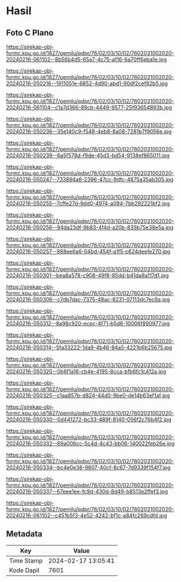 # Hasil

## Foto C Plano

https://sirekap-obj-formc.kpu.go.id/1827/pemilu/pdpr/76/02/03/10/02/7602031002020-20240216-061102--8b56b4d5-65a7-4c75-a116-6a70ff6eba1e.jpg

https://sirekap-obj-formc.kpu.go.id/1827/pemilu/pdpr/76/02/03/10/02/7602031002020-20240216-050216--1911051e-6852-4d90-abd1-90df2cef92b5.jpg

https://sirekap-obj-formc.kpu.go.id/1827/pemilu/pdpr/76/02/03/10/02/7602031002020-20240216-061104--c1a7d366-89cb-4449-9577-25f93654893b.jpg

https://sirekap-obj-formc.kpu.go.id/1827/pemilu/pdpr/76/02/03/10/02/7602031002020-20240216-050236--35e140c9-f548-4eb8-8a08-7281b7f9056e.jpg

https://sirekap-obj-formc.kpu.go.id/1827/pemilu/pdpr/76/02/03/10/02/7602031002020-20240216-050239--6a5f578d-f9de-45d3-bd54-9138ef865011.jpg

https://sirekap-obj-formc.kpu.go.id/1827/pemilu/pdpr/76/02/03/10/02/7602031002020-20240216-050247--733894a6-2396-47cc-9dfc-4875a35ab305.jpg

https://sirekap-obj-formc.kpu.go.id/1827/pemilu/pdpr/76/02/03/10/02/7602031002020-20240216-050255--7cffe27d-9dd0-4974-a094-7bb292221bf2.jpg

https://sirekap-obj-formc.kpu.go.id/1827/pemilu/pdpr/76/02/03/10/02/7602031002020-20240216-050256--94da23df-9b83-4f4d-a20b-835b75e38e5a.jpg

https://sirekap-obj-formc.kpu.go.id/1827/pemilu/pdpr/76/02/03/10/02/7602031002020-20240216-050257--988ee6a6-04bd-454f-a1f5-c624deefe270.jpg

https://sirekap-obj-formc.kpu.go.id/1827/pemilu/pdpr/76/02/03/10/02/7602031002020-20240216-050301--bea8a578-c908-49f8-85dd-b41da8a117d1.jpg

https://sirekap-obj-formc.kpu.go.id/1827/pemilu/pdpr/76/02/03/10/02/7602031002020-20240216-050306--c7db7dac-7375-48ac-8231-07113dc7ec9a.jpg

https://sirekap-obj-formc.kpu.go.id/1827/pemilu/pdpr/76/02/03/10/02/7602031002020-20240216-050312--8a98c920-ecec-4f71-b5d6-10006f890977.jpg

https://sirekap-obj-formc.kpu.go.id/1827/pemilu/pdpr/76/02/03/10/02/7602031002020-20240216-050314--5fa33222-1da9-4b46-84a5-4221b6b25675.jpg

https://sirekap-obj-formc.kpu.go.id/1827/pemilu/pdpr/76/02/03/10/02/7602031002020-20240216-050320--0b6f1a16-cb4e-4195-8cca-bfb6fc1c412a.jpg

https://sirekap-obj-formc.kpu.go.id/1827/pemilu/pdpr/76/02/03/10/02/7602031002020-20240216-050325--c1aa857b-d824-44d0-9be0-de14b63ef1af.jpg

https://sirekap-obj-formc.kpu.go.id/1827/pemilu/pdpr/76/02/03/10/02/7602031002020-20240216-050330--0d441272-bc33-489f-8140-056f2c76b4f2.jpg

https://sirekap-obj-formc.kpu.go.id/1827/pemilu/pdpr/76/02/03/10/02/7602031002020-20240216-050332--89a006cc-5c4d-4c43-bb06-140022feb26e.jpg

https://sirekap-obj-formc.kpu.go.id/1827/pemilu/pdpr/76/02/03/10/02/7602031002020-20240216-050334--bc4e0e38-9807-40cf-8c67-7d9339f154f7.jpg

https://sirekap-obj-formc.kpu.go.id/1827/pemilu/pdpr/76/02/03/10/02/7602031002020-20240216-050337--67eee1ee-fc9d-430d-8d49-b8513e2ffef3.jpg

https://sirekap-obj-formc.kpu.go.id/1827/pemilu/pdpr/76/02/03/10/02/7602031002020-20240216-061102--c451b5f3-4e52-4242-bf1c-a84fc269cdfd.jpg


## Metadata

| Key        | Value               |
| ---------- | ------------------- |
| Time Stamp | 2024-02-17 13:05:41 |
| Kode Dapil | 7601                |



